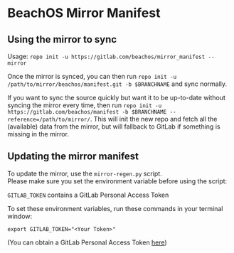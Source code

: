 # BeachOS Mirror Manifest

## Using the mirror to sync

Usage: `repo init -u https://gitlab.com/beachos/mirror_manifest --mirror`

Once the mirror is synced, you can then run `repo init -u /path/to/mirror/beachos/manifest.git -b $BRANCHNAME` and sync normally.

If you want to sync the source quickly but want it to be up-to-date without syncing the mirror every time, then run `repo init -u https://gitlab.com/beachos/manifest -b $BRANCHNAME --reference=/path/to/mirror/`. This will init the new repo and fetch all the (available) data from the mirror, but will fallback to GitLab if something is missing in the mirror.

## Updating the mirror manifest

To update the mirror, use the `mirror-regen.py` script.  
Please make sure you set the environment variable before using the script:

`GITLAB_TOKEN` contains a GitLab Personal Access Token  
  
To set these environment variables, run these commands in your terminal window:  

```
export GITLAB_TOKEN="<Your Token>"
```

(You can obtain a GitLab Personal Access Token [here](https://gitlab.com/profile/personal_access_tokens))
